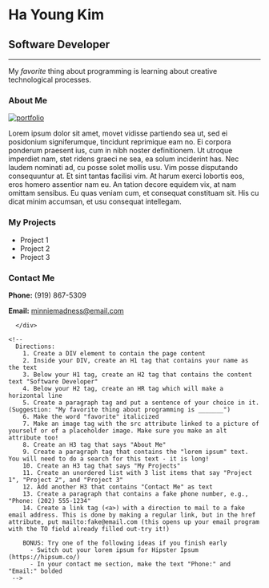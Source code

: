 <!DOCTYPE html>
<html>
  <head>
	<meta charset="utf-8">
	<meta name="viewport" content="width=device-width">
	<link rel="stylesheet" href="./css/styles.css">
  
  <title>My Portfolio</title>

  <style>



  </style>
  </head>
  <body>
      <div>
<h1>Ha Young Kim</h1>
<h2>Software Developer</h2>
<hr>
<p id="font-size">My <em>favorite</em> thing about programming is learning about creative technological processes.</p>

<div>
<h3>About Me</h3>
<a href="https://imgbb.com/"><img src="https://i.ibb.co/QfjmBRF/portfolio.jpg" alt="portfolio" border="0"></a>

<p>Lorem ipsum dolor sit amet, movet vidisse partiendo sea ut, sed ei posidonium signiferumque, tincidunt reprimique eam no. Ei corpora ponderum praesent ius, cum in nibh noster definitionem. Ut utroque imperdiet nam, stet ridens graeci ne sea, ea solum inciderint has. Nec laudem nominati ad, cu posse solet mollis usu. Vim posse disputando consequuntur at. Et sint tantas facilisi vim. At harum exerci lobortis eos, eros homero assentior nam eu. An tation decore equidem vix, at nam omittam sensibus. Eu quas veniam cum, et consequat constituam sit. His cu dicat minim accumsan, et usu consequat intellegam.</p>
</div>

<div>
<h3>My Projects</h3>
<ul>
  <li>Project 1</li>
  <li>Project 2</li>
  <li>Project 3</li>
</ul>
</div>

<div>
</ul>
<h3>Contact Me</h3>
<p class="pwhite"><strong>Phone:</strong> (919) 867-5309</p>
<p class="pwhite"><strong>Email:</strong> <a href="mailto:minniemadness@email.com">minniemadness@email.com</a></p>
     </div>
  </body>
</html>

      </div>

    <!-- 
      Directions:
        1. Create a DIV element to contain the page content
        2. Inside your DIV, create an H1 tag that contains your name as the text
        3. Below your H1 tag, create an H2 tag that contains the content text "Software Developer"
        4. Below your H2 tag, create an HR tag which will make a horizontal line
        5. Create a paragraph tag and put a sentence of your choice in it. (Suggestion: "My favorite thing about programming is _______")
        6. Make the word "favorite" italicized
        7. Make an image tag with the src attribute linked to a picture of yourself or of a placeholder image. Make sure you make an alt attribute too!
        8. Create an H3 tag that says "About Me"
        9. Create a paragraph tag that contains the "lorem ipsum" text. You will need to do a search for this text - it is long!
        10. Create an H3 tag that says "My Projects"
        11. Create an unordered list with 3 list items that say "Project 1", "Project 2", and "Project 3"
        12. Add another H3 that contains "Contact Me" as text
        13. Create a paragraph that contains a fake phone number, e.g., "Phone: (202) 555-1234"
        14. Create a link tag (<a>) with a direction to mail to a fake email address. This is done by making a regular link, but in the href attribute, put mailto:fake@email.com (this opens up your email program with the TO field already filled out-try it!)

        BONUS: Try one of the following ideas if you finish early
          - Switch out your lorem ipsum for Hipster Ipsum (https://hipsum.co/)
          - In your contact me section, make the text "Phone:" and "Email:" bolded
     -->
</body>

</html>
